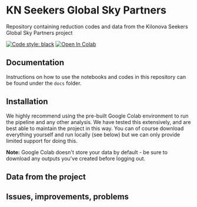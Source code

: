 # KN Seekers Global Sky Partners
Repository containing reduction codes and data from the Kilonova Seekers Global Sky Partners project

[![Code style: black](https://img.shields.io/badge/code%20style-black-000000.svg)](https://github.com/psf/black)
<a target="_blank" href="https://colab.research.google.com/github/GOTO-OBS/knseekers-lco/tree/main/notebooks">
  <img src="https://colab.research.google.com/assets/colab-badge.svg" alt="Open In Colab"/>
</a>

## Documentation
Instructions on how to use the notebooks and codes in this repository can be found under the `docs` folder.

## Installation
We highly recommend using the pre-built Google Colab environment to run the pipeline and any other analysis. We have tested this extensively, and are best able to maintain the project in this way. You can of course download everything yourself and run locally (see below) but we can only provide limited support for doing this.

**Note:** Google Colab doesn't store your data by default - be sure to download any outputs you've created before logging out.


## Data from the project

## Issues, improvements, problems

